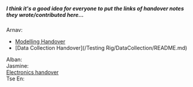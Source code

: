 ##### I think it's a good idea for everyone to put the links of handover notes they wrote/contributed here...

Arnav:
- [Modelling Handover](/Modelling/DiffuseSim/README.md)
- [Data Collection Handover](/Testing Rig/DataCollection/README.md)

Alban:  
Jasmine:  
[Electronics handover](https://github.com/ArnavKoshy/GM2-OptogeneticControl/blob/main/Testing%20Rig/PhotodiodeAmplification/Circuit%20Documentation.md)  
Tse En:  

